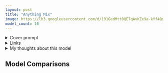 ```yaml
---
layout: post
title: "Anything Mix"
image: https://lh3.googleusercontent.com/d/191GedMtt0QE7qAvKZe9a-kYf4Qm9QLSq
model_count: 10
---
```


<details><summary>Cover prompt</summary>
<pre>
masterpiece, best quality, 1girl, blonde hair, short hair, blue eyes, wavy hair, hair ribbon, blue ribbon, detached sleeves, portrait
Negative prompt: lowres, bad anatomy, bad hands, text, error, missing fingers, extra digit, fewer digits, cropped, worst quality, low quality, normal quality, jpeg artifacts, signature, watermark, username, blurry
Steps: 20, Sampler: Euler a, CFG scale: 7, Seed: 1530271663, Size: 1024x512, Model: blossom-extract, Clip skip: 2
</pre>
</details>
<details><summary>Links</summary>

</details>
<details><summary>My thoughts about this model</summary>
<p>I, NUROISEA, own the repo for the models here. Recipes yoinked from reddit and just uploaded to huggingface for my own archival reasons.</p>

<p><code>blossom-extract</code> is my favorite one here (as seem on the cover), this model really feels like Anything V3 enhanced at the time where mixes aren't as common. The better anatomy of this model made it popular while maintaining AnythingV3's unique (at the time) style.</p>

<p>There are also two more models I did not include in the colab, since they are too realistic.</p>
</details>

## Model Comparisons